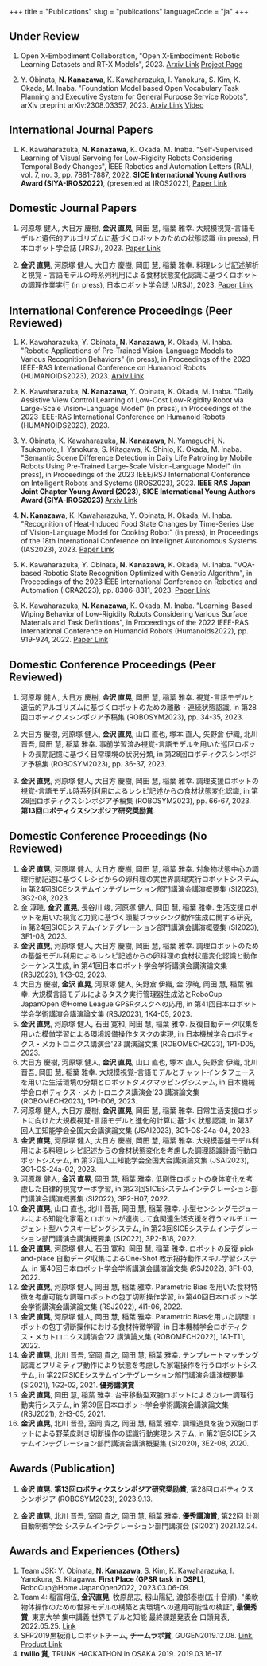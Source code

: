 +++
title = "Publications"
slug = "publications"
languageCode = "ja"
+++

## Under Review
1. Open X-Embodiment Collaboration, "Open X-Embodiment: Robotic Learning Datasets and RT-X Models", 2023. [Arxiv Link](https://arxiv.org/abs/2310.08864 ) [Project Page](https://robotics-transformer-x.github.io/ )

1. Y. Obinata, **N. Kanazawa**, K. Kawaharazuka, I. Yanokura, S. Kim, K. Okada, M. Inaba.
"Foundation Model based Open Vocabulary Task Planning and Executive System for General Purpose Service Robots", arXiv preprint arXiv:2308.03357, 2023. [Arxiv Link](https://arxiv.org/abs/2308.03357 ) [Video](https://www.youtube.com/watch?app=desktop&v=fiN4Zibk6Sg )

## International Journal Papers

1. K. Kawaharazuka, **N. Kanazawa**, K. Okada, M. Inaba. "Self-Supervised Learning of Visual Servoing for Low-Rigidity Robots Considering Temporal Body Changes", IEEE Robotics and Automation Letters (RAL), vol. 7, no. 3, pp. 7881-7887, 2022. **SICE International Young Authors Award (SIYA-IROS2022)**, (presented at IROS2022), [Paper Link](https://ieeexplore.ieee.org/document/9806167/ )

## Domestic Journal Papers

1. 河原塚 健人, 大日方 慶樹, **金沢 直晃**, 岡田 慧, 稲葉 雅幸.
大規模視覚-言語モデルと遺伝的アルゴリズムに基づくロボットのための状態認識 (in press), 日本ロボット学会誌 (JRSJ), 2023. [Paper Link](https://www.rsj.or.jp/pub/jrsj/advpub/231213-04.html )

2. **金沢 直晃**, 河原塚 健人, 大日方 慶樹, 岡田 慧, 稲葉 雅幸.
料理レシピ記述解析と視覚 - 言語モデルの時系列利用による食材状態変化認識に基づくロボットの調理作業実行 (in press), 日本ロボット学会誌 (JRSJ), 2023. [Paper Link](https://www.rsj.or.jp/pub/jrsj/advpub/231213-05.html )

## International Conference Proceedings (Peer Reviewed)

1. K. Kawaharazuka, Y. Obinata, **N. Kanazawa**, K. Okada, M. Inaba.
"Robotic Applications of Pre-Trained Vision-Language Models to Various Recognition Behaviors" (in press), in Proceedings of the 2023 IEEE-RAS International Conference on Humanoid Robots (HUMANOIDS2023), 2023. [Arxiv Link](https://arxiv.org/abs/2303.05674 )

1. K. Kawaharazuka, **N. Kanazawa**, Y. Obinata, K. Okada, M. Inaba.
"Daily Assistive View Control Learning of Low-Cost Low-Rigidity Robot via Large-Scale Vision-Language Model" (in press), in Proceedings of the 2023 IEEE-RAS International Conference on Humanoid Robots (HUMANOIDS2023), 2023.

1. Y. Obinata, K. Kawaharazuka, **N. Kanazawa**, N. Yamaguchi, N. Tsukamoto, I. Yanokura, S. Kitagawa, K. Shinjo, K. Okada, M. Inaba.
"Semantic Scene Difference Detection in Daily Life Patroling by Mobile Robots Using Pre-Trained Large-Scale Vision-Language Model" (in press), in Proceedings of the 2023 IEEE/RSJ International Conference on Intelligent Robots and Systems (IROS2023), 2023. **IEEE RAS Japan Joint Chapter Young Award (2023)**, **SICE International Young Authors Award (SIYA-IROS2023)** [Arxiv Link](https://arxiv.org/abs/2309.16552 )

1. **N. Kanazawa**, K. Kawaharazuka, Y. Obinata, K. Okada, M. Inaba.
"Recognition of Heat-Induced Food State Changes by Time-Series Use of Vision-Language Model for Cooking Robot" (in press), in Proceedings of the 18th International Conference on Intellignet Autonomous Systems (IAS2023), 2023. [Paper Link](https://arxiv.org/abs/2309.01528 )

2. K. Kawaharazuka, Y. Obinata, **N. Kanazawa**, K. Okada, M. Inaba.
"VQA-based Robotic State Recognition Optimized with Genetic Algorithm", in Proceedings of the 2023 IEEE International Conference on Robotics and Automation (ICRA2023), pp. 8306-8311, 2023. [Paper Link](https://arxiv.org/abs/2303.05052 )

3. K. Kawaharazuka, **N. Kanazawa**, K. Okada, M. Inaba.
"Learning-Based Wiping Behavior of Low-Rigidity Robots Considering Various Surface Materials and Task Definitions", in Proceedings of the 2022 IEEE-RAS International Conference on Humanoid Robots (Humanoids2022), pp. 919-924, 2022. [Paper Link](https://doi.org/10.1109/Humanoids53995.2022.10000172 )

## Domestic Conference Proceedings (Peer Reviewed)
1. 河原塚 健人, 大日方 慶樹, **金沢 直晃**, 岡田 慧, 稲葉 雅幸.
視覚-言語モデルと遺伝的アルゴリズムに基づくロボットのための離散・連続状態認識, in 第28回ロボティクスシンポジア予稿集 (ROBOSYM2023), pp. 34-35, 2023.

2. 大日方 慶樹, 河原塚 健人, **金沢 直晃**, 山口 直也, 塚本 直人, 矢野倉 伊織, 北川 晋吾, 岡田 慧, 稲葉 雅幸.
事前学習済み視覚-言語モデルを用いた巡回ロボットの長期記憶に基づく日常環境の状況分類, in 第28回ロボティクスシンポジア予稿集 (ROBOSYM2023), pp. 36-37, 2023.

3. **金沢 直晃**, 河原塚 健人, 大日方 慶樹, 岡田 慧, 稲葉 雅幸.
調理支援ロボットの視覚-言語モデル時系列利用によるレシピ記述からの食材状態変化認識, in 第28回ロボティクスシンポジア予稿集 (ROBOSYM2023), pp. 66-67, 2023. **第13回ロボティクスシンポジア研究奨励賞**.

## Domestic Conference Proceedings (No Reviewed)
1. **金沢 直晃**, 河原塚 健人, 大日方 慶樹, 岡田 慧, 稲葉 雅幸.
対象物状態中心の調理行動記述に基づくレシピからの卵料理の実世界調理実行ロボットシステム,
in 第24回SICEシステムインテグレーション部門講演会講演概要集 (SI2023), 3G2-08, 2023.
1. 金 淳暁, **金沢 直晃**, 長谷川 峻, 河原塚 健人, 岡田 慧, 稲葉 雅幸.
生活支援ロボットを用いた視覚と力覚に基づく頭髪ブラッシング動作生成に関する研究,
in 第24回SICEシステムインテグレーション部門講演会講演概要集 (SI2023), 3F1-08, 2023.
1. **金沢 直晃**, 河原塚 健人, 大日方 慶樹, 岡田 慧, 稲葉 雅幸.
調理ロボットのための基盤モデル利用によるレシピ記述からの卵料理の食材状態変化認識と動作シーケンス生成,
in 第41回日本ロボット学会学術講演会講演論文集 (RSJ2023), 1K3-03, 2023.
1. 大日方 慶樹, **金沢 直晃**, 河原塚 健人, 矢野倉 伊織, 金 淳暁, 岡田 慧, 稲葉 雅幸.
大規模言語モデルによるタスク実行管理器生成法とRoboCup JapanOpen @Home League GPSRタスクへの応用,
in 第41回日本ロボット学会学術講演会講演論文集 (RSJ2023), 1K4-05, 2023.
1. **金沢 直晃**, 河原塚 健人, 石田 寛和, 岡田 慧, 稲葉 雅幸.
反復自動データ収集を用いた模倣学習による環境設備操作タスクの実現,
in 日本機械学会ロボティクス・メカトロニクス講演会'23 講演論文集 (ROBOMECH2023), 1P1-D05, 2023.
2. 大日方 慶樹, 河原塚 健人, **金沢 直晃**, 山口 直也, 塚本 直人, 矢野倉 伊織, 北川 晋吾, 岡田 慧, 稲葉 雅幸.
大規模視覚-言語モデルとチャットインタフェースを用いた生活環境の分類とロボットタスクマッピングシステム,
in 日本機械学会ロボティクス・メカトロニクス講演会'23 講演論文集 (ROBOMECH2023), 1P1-D06, 2023.
3. 河原塚 健人, 大日方 慶樹, **金沢 直晃**, 岡田 慧, 稲葉 雅幸.
日常生活支援ロボットに向けた大規模視覚-言語モデルと進化的計算に基づく状態認識,
in 第37回人工知能学会全国大会講演論文集 (JSAI2023), 3G1-OS-24a-04, 2023.
4. **金沢 直晃**, 河原塚 健人, 大日方 慶樹, 岡田 慧, 稲葉 雅幸.
大規模基盤モデル利用による料理レシピ記述からの食材状態変化を考慮した調理認識計画行動ロボットシステム,
in 第37回人工知能学会全国大会講演論文集 (JSAI2023), 3G1-OS-24a-02, 2023.
5. 河原塚 健人, **金沢 直晃**, 岡田 慧, 稲葉 雅幸.
低剛性ロボットの身体変化を考慮した自律的視覚サーボ学習,
in 第23回SICEシステムインテグレーション部門講演会講演概要集 (SI2022), 3P2-H07, 2022.
6. **金沢 直晃**, 山口 直也, 北川 晋吾, 岡田 慧, 稲葉 雅幸.
小型センシングモジュールによる知能化家電とロボットが連携して食関連生活支援を行うマルチエージェント型ハウスキーピングシステム,
in 第23回SICEシステムインテグレーション部門講演会講演概要集 (SI2022), 3P2-B18, 2022.
7. **金沢 直晃**, 河原塚 健人, 石田 寛和, 岡田 慧, 稲葉 雅幸.
ロボットの反復 pick-and-place 自動データ収集によるOne-Shot 教示把持動作スキル学習システム,
in 第40回日本ロボット学会学術講演会講演論文集 (RSJ2022), 3F1-03, 2022.
8. **金沢 直晃**, 河原塚 健人, 岡田 慧, 稲葉 雅幸.
Parametric Bias を用いた食材特徴を考慮可能な調理ロボットの包丁切断操作学習,
in 第40回日本ロボット学会学術講演会講演論文集 (RSJ2022), 4I1-06, 2022.
9. **金沢 直晃**, 河原塚 健人, 岡田 慧, 稲葉 雅幸.
Parametric Biasを用いた調理ロボットの包丁切断操作における食材特徴学習,
in 日本機械学会ロボティクス・メカトロニクス講演会'22 講演論文集 (ROBOMECH2022), 1A1-T11, 2022.
10. **金沢 直晃**, 北川 晋吾, 室岡 貴之, 岡田 慧, 稲葉 雅幸.
テンプレートマッチング認識とプリミティブ動作により状態を考慮した家電操作を行うロボットシステム,
in 第22回SICEシステムインテグレーション部門講演会講演概要集 (SI2021), 1G2-02, 2021. **優秀講演賞**
11. **金沢 直晃**, 岡田 慧, 稲葉 雅幸.
台車移動型双腕ロボットによるカレー調理行動実行システム,
in 第39回日本ロボット学会学術講演会講演論文集 (RSJ2021), 2H3-05, 2021.
12. **金沢 直晃**, 北川 晋吾, 室岡 貴之, 岡田 慧, 稲葉 雅幸.
調理道具を扱う双腕ロボットによる野菜皮剥き切断操作の認識行動実現システム,
in 第21回SICEシステムインテグレーション部門講演会講演概要集 (SI2020), 3E2-08, 2020.

## Awards (Publication)
1. **金沢 直晃**.
**第13回ロボティクスシンポジア研究奨励賞**, 第28回ロボティクスシンポジア (ROBOSYM2023), 2023.9.13.

2. **金沢 直晃**, 北川 晋吾, 室岡 貴之, 岡田 慧, 稲葉 雅幸.
**優秀講演賞**, 第22回 計測自動制御学会 システムインテグレーション部門講演会 (SI2021)  2021.12.24.

## Awards and Experiences (Others)
1. Team JSK: Y. Obinata, **N. Kanazawa**, S. Kim, K. Kawaharazuka, I. Yanokura, S. Kitagawa. **First Place (GPSR task in DSPL)**, RoboCup@Home JapanOpen2022, 2023.03.06-09.
2. Team 4: 稲富翔伍, **金沢直晃**, 牧原昂志, 籾山陽紀, 渡部泰樹(五十音順). "柔軟物体操作のための世界モデルの構築と実環境への適用可能性の検証", **最優秀賞**, 東京大学 集中講義 世界モデルと知能 最終課題発表会 口頭発表, 2022.05.25. [Link](https://world-model.t.u-tokyo.ac.jp/ )
3. SFP2019黒板消しロボットチーム, **チームラボ賞**, GUGEN2019.12.08. [Link](https://gugen.jp/result/2019.html), [Product Link](https://gugen.jp/subscriptions/work/871 )
4. **twilio 賞**, TRUNK HACKATHON in OSAKA 2019. 2019.03.16-17.